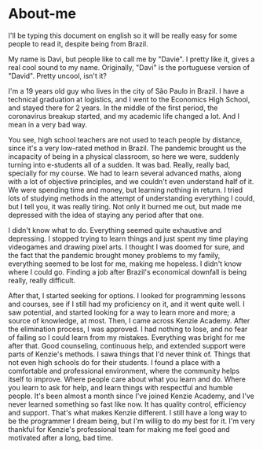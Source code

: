 # About-me
I'll be typing this document on english so it will be really easy for some people to read it, despite being from Brazil.

My name is Davi, but people like to call me by "Davie". I pretty like it, gives a real cool sound to my name. Originally, "Davi" is the portuguese version of "David". Pretty uncool, isn't it?

I'm a 19 years old guy who lives in the city of São Paulo in Brazil. I have a technical graduation at logistics, and I went to the Economics High School, and stayed there for 2 years. In the middle of the first period, the coronavirus breakup started, and my academic life changed a lot. And I mean in a very bad way. 

You see, high school teachers are not used to teach people by distance, since it's a very low-rated method in Brazil. The pandemic brought us the incapacity of being in a physical classroom, so here we were, suddenly turning into e-students all of a sudden. It was bad. Really, really bad, specially for my course. We had to learn several advanced maths, along with a lot of objective principles, and we couldn't even understand half of it. We were spending time and money, but learning nothing in return. I tried lots of studying methods in the attempt of understanding everything I could, but I tell you, it was really tiring. Not only it burned me out, but made me depressed with the idea of staying any period after that one. 

I didn't know what to do. Everything seemed quite exhaustive and depressing. I stopped trying to learn things and just spent my time playing videogames and drawing pixel arts. I thought I was doomed for sure, and the fact that the pandemic brought money problems to my family, everything seemed to be lost for me, making me hopeless. I didn't know where I could go. Finding a job after Brazil's economical downfall is being really, really difficult. 

After that, I started seeking for options. I looked for programming lessons and courses, see if I still had my proficiency on it, and it went quite well. I saw potential, and started looking for a way to learn more and more; a source of knowledge, at most. Then, I came across Kenzie Academy. After the elimination process, I was approved. I had nothing to lose, and no fear of failing so I could learn from my mistakes. Everything was bright for me after that. Good counseling, continuous help, and extended support were parts of Kenzie's methods. I sawa things that I'd never think of. Things that not even high schools do for their students. I found a place with a comfortable and professional environment, where the community helps itself to improve. Where people care about what you learn and do. Where you learn to ask for help, and learn things with respectful and humble people. It's been almost a month since I've joined Kenzie Academy, and I've never learned something so fast like now. It has quality control, efficiency and support. That's what makes Kenzie different. I still have a long way to be the programmer I dream being, but I'm willig to do my best for it. I'm very thankful for Kenzie's professional team for making me feel good and motivated after a long, bad time.
